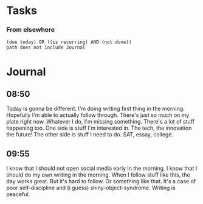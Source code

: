 # Tasks
### From elsewhere
```tasks
(due today) OR ((is recurring) AND (not done))
path does not include Journal
```
# Journal
## 08:50
Today is gonna be different. I'm doing writing first thing in the morning. Hopefully I'm able to actually follow through. There's just so much on my plate right now. Whatever I do, I'm missing something. There's a lot of stuff happening too. One side is stuff I'm interested in. The tech, the innovation the future! The other side is stuff I need to do. SAT, essay, college.

## 09:55
I know that I should not open social media early in the morning. I know that I should do my own writing in the morning. When I follow stuff like this, the day works great. But it's hard to follow. Or something like that. It's a case of poor self-discipline and (i guess) shiny-object-syndrome. Writing is peaceful.